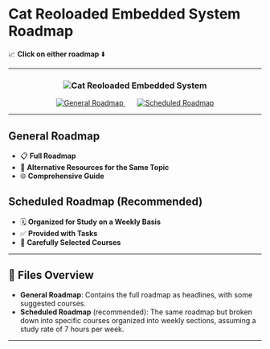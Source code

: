 # Cat Reoloaded Embedded System Roadmap

📈 **Click on either roadmap** ⬇️

---

<div align="center">
  
### ![Cat Reoloaded Embedded System](https://img.shields.io/badge/Embedded_System-Roadmap-brightgreen)

<a href="#general-roadmap">
  <img src="https://img.shields.io/badge/General%20Roadmap-Purple?style=for-the-badge&logo=data:image/svg+xml;base64,..." alt="General Roadmap" />
</a>
&nbsp;&nbsp;&nbsp;&nbsp;&nbsp;
<a href="#scheduled-roadmap">
  <img src="https://img.shields.io/badge/Scheduled%20Roadmap-Blue?style=for-the-badge&logo=data:image/svg+xml;base64,..." alt="Scheduled Roadmap" />
</a>

</div>

---

## General Roadmap

- 📋 **Full Roadmap**
- 🔄 **Alternative Resources for the Same Topic**
- 🌐 **Comprehensive Guide**

## Scheduled Roadmap (Recommended)

- 🗓️ **Organized for Study on a Weekly Basis**
- ✅ **Provided with Tasks**
- 🎯 **Carefully Selected Courses**

---

## 📂 Files Overview

- **General Roadmap**: Contains the full roadmap as headlines, with some suggested courses.
- **Scheduled Roadmap** (recommended): The same roadmap but broken down into specific courses organized into weekly sections, assuming a study rate of 7 hours per week.

---
